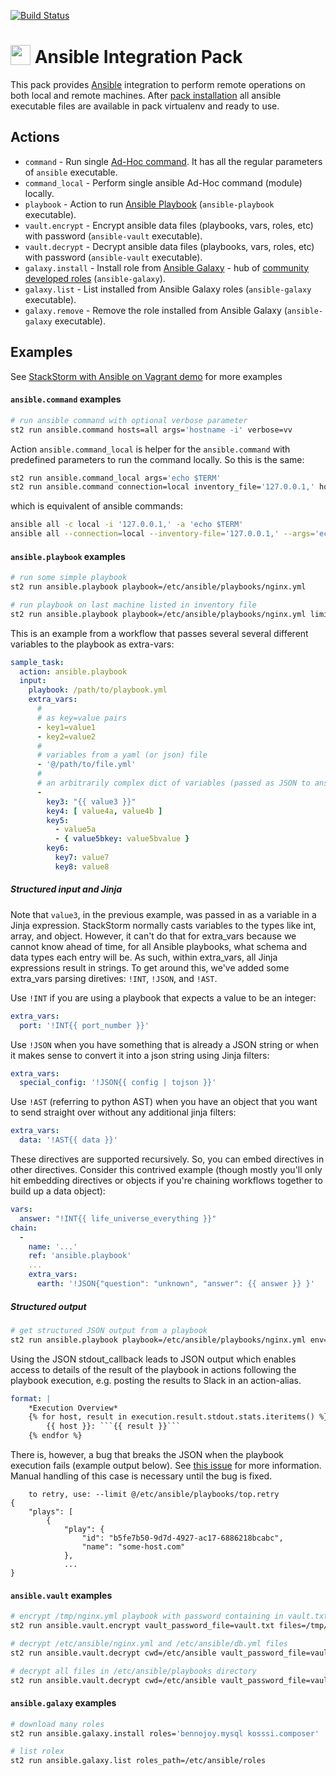 [![Build Status](https://circleci.com/gh/StackStorm-Exchange/stackstorm-ansible.svg?style=shield)](https://circleci.com/gh/StackStorm-Exchange/stackstorm-ansible)

# <img src="http://www.ansible.com/favicon.ico" width="32px" valign="-3px"/> Ansible Integration Pack
This pack provides [Ansible](http://www.ansible.com/) integration to perform remote operations on both local and remote machines.
After [pack installation](http://docs.stackstorm.com/packs.html#getting-a-pack) all ansible executable files are available in pack virtualenv and ready to use.

## Actions
* `command` - Run single [Ad-Hoc command](http://docs.ansible.com/intro_adhoc.html). It has all the regular parameters of `ansible` executable.
* `command_local` - Perform single ansible Ad-Hoc command (module) locally.
* `playbook` - Action to run [Ansible Playbook](http://docs.ansible.com/playbooks.html) (`ansible-playbook` executable).
* `vault.encrypt` - Encrypt ansible data files (playbooks, vars, roles, etc) with password (`ansible-vault` executable).
* `vault.decrypt` - Decrypt ansible data files (playbooks, vars, roles, etc) with password (`ansible-vault` executable).
* `galaxy.install` - Install role from [Ansible Galaxy](http://docs.ansible.com/galaxy.html) - hub of [community developed roles](https://galaxy.ansible.com/) (`ansible-galaxy`).
* `galaxy.list` - List installed from Ansible Galaxy roles (`ansible-galaxy` executable).
* `galaxy.remove` - Remove the role installed from Ansible Galaxy (`ansible-galaxy` executable).

## Examples
See [StackStorm with Ansible on Vagrant demo](https://github.com/StackStorm/st2-ansible-vagrant) for more examples

#### `ansible.command` examples
```sh
# run ansible command with optional verbose parameter
st2 run ansible.command hosts=all args='hostname -i' verbose=vv
```

Action `ansible.command_local` is helper for the `ansible.command` with predefined parameters to run the command locally. So this is the same:
```sh
st2 run ansible.command_local args='echo $TERM'
st2 run ansible.command connection=local inventory_file='127.0.0.1,' hosts=all args='echo $TERM'
```
which is equivalent of ansible commands:
```sh
ansible all -c local -i '127.0.0.1,' -a 'echo $TERM'
ansible all --connection=local --inventory-file='127.0.0.1,' --args='echo $TERM'
```

#### `ansible.playbook` examples
```sh
# run some simple playbook
st2 run ansible.playbook playbook=/etc/ansible/playbooks/nginx.yml

# run playbook on last machine listed in inventory file
st2 run ansible.playbook playbook=/etc/ansible/playbooks/nginx.yml limit='all[-1]'
```

This is an example from a workflow that passes several several different
variables to the playbook as extra-vars:

```yaml
sample_task:
  action: ansible.playbook
  input:
    playbook: /path/to/playbook.yml
    extra_vars:
      #
      # as key=value pairs
      - key1=value1
      - key2=value2
      #
      # variables from a yaml (or json) file
      - '@/path/to/file.yml'
      #
      # an arbitrarily complex dict of variables (passed as JSON to ansible)
      -
        key3: "{{ value3 }}"
        key4: [ value4a, value4b ]
        key5:
          - value5a
          - { value5bkey: value5bvalue }
        key6:
          key7: value7
          key8: value8
```

##### Structured input and Jinja
Note that `value3`, in the previous example, was passed in as a variable in a Jinja expression.
StackStorm normally casts variables to the types like int, array, and object.
However, it can't do that for extra_vars because we cannot know ahead of time,
for all Ansible playbooks, what schema and data types each entry will be. As such,
within extra_vars, all Jinja expressions result in strings. To get around this, we've
added some extra_vars parsing diretives: `!INT`, `!JSON`, and `!AST`.

Use `!INT` if you are using a playbook that expects a value to be an integer:

```yaml
extra_vars:
  port: '!INT{{ port_number }}'
```

Use `!JSON` when you have something that is already a JSON string or when it makes sense
to convert it into a json string using Jinja filters:

```yaml
extra_vars:
  special_config: '!JSON{{ config | tojson }}'
```

Use `!AST` (referring to python AST) when you have an object that you want to send straight over
without any additional jinja filters:

```yaml
extra_vars:
  data: '!AST{{ data }}'
```

These directives are supported recursively. So, you can embed directives in other directives.
Consider this contrived example (though mostly you'll only hit embedding directives or objects
if you're chaining workflows together to build up a data object):

```yaml
vars:
  answer: "!INT{{ life_universe_everything }}"
chain:
  -
    name: '...'
    ref: 'ansible.playbook'
    ...
    extra_vars:
      earth: '!JSON{"question": "unknown", "answer": {{ answer }} }'
```

##### Structured output
```sh
# get structured JSON output from a playbook
st2 run ansible.playbook playbook=/etc/ansible/playbooks/nginx.yml env='{"ANSIBLE_STDOUT_CALLBACK":"json"}'
```
Using the JSON stdout_callback leads to JSON output which enables access to details of the result of the playbook in actions following the playbook execution, e.g. posting the results to Slack in an action-alias.
```yaml
format: | 
    *Execution Overview*
    {% for host, result in execution.result.stdout.stats.iteritems() %}
        {{ host }}: ```{{ result }}```
    {% endfor %}
```
There is, however, a bug that breaks the JSON when the playbook execution fails (example output below). See [this issue](https://github.com/ansible/ansible/issues/17122) for more information. Manual handling of this case is necessary until the bug is fixed.
```
	to retry, use: --limit @/etc/ansible/playbooks/top.retry
{
    "plays": [
        {
            "play": {
                "id": "b5fe7b50-9d7d-4927-ac17-6886218bcabc", 
                "name": "some-host.com"
            }, 
            ...
}
```

#### `ansible.vault` examples
```sh
# encrypt /tmp/nginx.yml playbook with password containing in vault.txt
st2 run ansible.vault.encrypt vault_password_file=vault.txt files=/tmp/nginx.yml

# decrypt /etc/ansible/nginx.yml and /etc/ansible/db.yml files
st2 run ansible.vault.decrypt cwd=/etc/ansible vault_password_file=vault.txt files='nginx.yml db.yml'

# decrypt all files in /etc/ansible/playbooks directory
st2 run ansible.vault.decrypt cwd=/etc/ansible vault_password_file=vault.txt files='playbooks/*'
```

#### `ansible.galaxy` examples
```sh
# download many roles
st2 run ansible.galaxy.install roles='bennojoy.mysql kosssi.composer'

# list rolex
st2 run ansible.galaxy.list roles_path=/etc/ansible/roles
```

